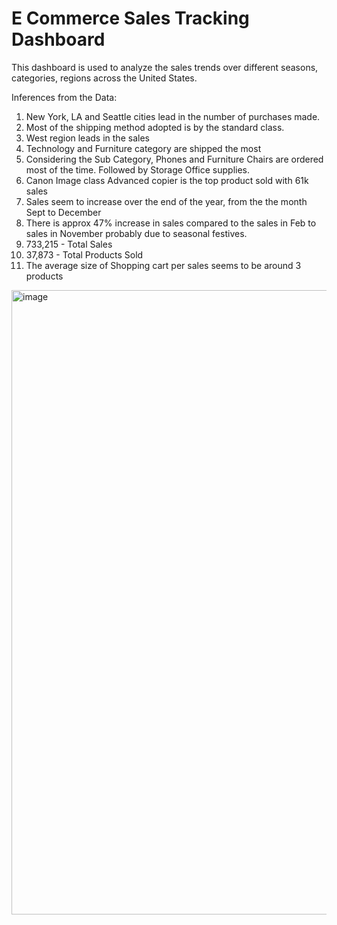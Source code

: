 <h1>E Commerce Sales Tracking Dashboard</h1>

This dashboard is used to analyze the sales trends over different seasons, categories, regions across the United States.

Inferences from the Data:
1. New York, LA and Seattle cities lead in the number of purchases made.
2. Most of the shipping method adopted is by the standard class.
3. West region leads in the sales
4. Technology and Furniture category are shipped the most
5. Considering the Sub Category, Phones and Furniture Chairs are ordered most of the time. Followed by Storage Office supplies.
6. Canon Image class Advanced copier is the top product sold with 61k sales
7. Sales seem to increase over the end of the year, from the the month Sept to December
8. There is approx 47% increase in sales compared to the sales in Feb to sales in November probably due to seasonal festives.
9. 733,215 - Total Sales
10. 37,873 - Total Products Sold
11. The average size of Shopping cart per sales seems to be around 3 products



<img width="999" alt="image" src="https://user-images.githubusercontent.com/105465968/186945511-bccd5521-9fd1-4f8f-9821-5b3e190169f6.png">

